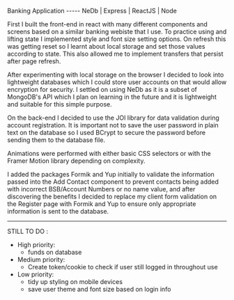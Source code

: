 Banking Application ----- 
NeDb | Express | ReactJS | Node

First I built the front-end in react with many different components and screens based on a similar banking webiste that I use.  To practice using and lifting state I implemented style and  font size setting options.  On refresh this was getting reset so I learnt about local storage and set those values according to state.  This also allowed me to implement transfers that persist after page refresh.

After experimenting with local storage on the browser I decided to look into lightweight databases which I could store user accounts on that would allow encryption for security.  I settled on using NeDb as it is a subset of MongoDB's API which I plan on learning in the future and it is lightweight and suitable for this simple purpose.

On the back-end I decided to use the JOI library for data validation during account registration.  It is important not to save the user password in plain text on the database so I used BCrypt to secure the password before sending them to the database file.

Animations were performed with either basic CSS selectors or with the Framer Motion library depending on complexity.  

I added the packages Formik and Yup initially to validate the information passed into the Add Contact component to prevent contacts being added with incorrect BSB/Account Numbers or no name value, and after discovering the benefits I decided to replace my client form validation on the Register page with Formik and Yup to ensure only appropriate information is sent to the database.

----------------------------------------------------------------------------------

STILL TO DO : 
- High priority:
    - funds on database
- Medium priority:
    - Create token/cookie to check if user still logged in throughout use
- Low priority:
    - tidy up styling on mobile devices
    - save user theme and font size based on login info